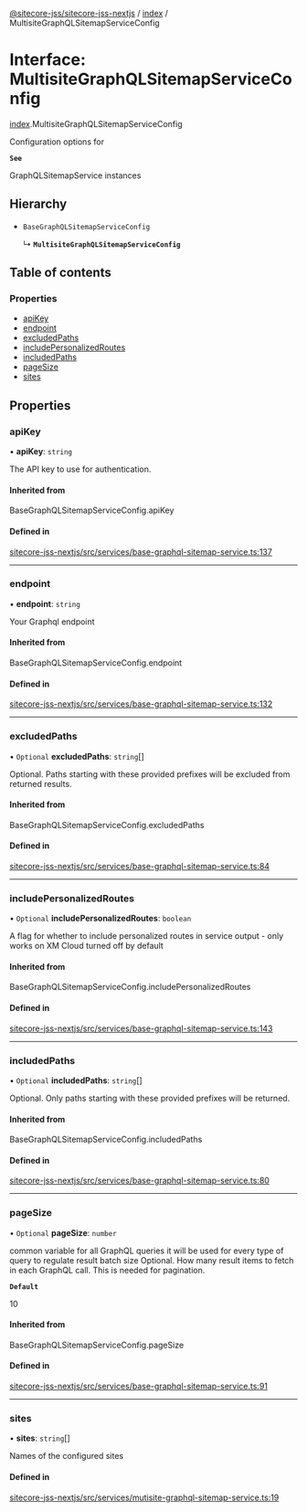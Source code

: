 [@sitecore-jss/sitecore-jss-nextjs](../README.md) / [index](../modules/index.md) / MultisiteGraphQLSitemapServiceConfig

# Interface: MultisiteGraphQLSitemapServiceConfig

[index](../modules/index.md).MultisiteGraphQLSitemapServiceConfig

Configuration options for

**`See`**

GraphQLSitemapService instances

## Hierarchy

- `BaseGraphQLSitemapServiceConfig`

  ↳ **`MultisiteGraphQLSitemapServiceConfig`**

## Table of contents

### Properties

- [apiKey](index.MultisiteGraphQLSitemapServiceConfig.md#apikey)
- [endpoint](index.MultisiteGraphQLSitemapServiceConfig.md#endpoint)
- [excludedPaths](index.MultisiteGraphQLSitemapServiceConfig.md#excludedpaths)
- [includePersonalizedRoutes](index.MultisiteGraphQLSitemapServiceConfig.md#includepersonalizedroutes)
- [includedPaths](index.MultisiteGraphQLSitemapServiceConfig.md#includedpaths)
- [pageSize](index.MultisiteGraphQLSitemapServiceConfig.md#pagesize)
- [sites](index.MultisiteGraphQLSitemapServiceConfig.md#sites)

## Properties

### apiKey

• **apiKey**: `string`

The API key to use for authentication.

#### Inherited from

BaseGraphQLSitemapServiceConfig.apiKey

#### Defined in

[sitecore-jss-nextjs/src/services/base-graphql-sitemap-service.ts:137](https://github.com/Sitecore/jss/blob/e22ddef1a/packages/sitecore-jss-nextjs/src/services/base-graphql-sitemap-service.ts#L137)

___

### endpoint

• **endpoint**: `string`

Your Graphql endpoint

#### Inherited from

BaseGraphQLSitemapServiceConfig.endpoint

#### Defined in

[sitecore-jss-nextjs/src/services/base-graphql-sitemap-service.ts:132](https://github.com/Sitecore/jss/blob/e22ddef1a/packages/sitecore-jss-nextjs/src/services/base-graphql-sitemap-service.ts#L132)

___

### excludedPaths

• `Optional` **excludedPaths**: `string`[]

Optional. Paths starting with these provided prefixes will be excluded from returned results.

#### Inherited from

BaseGraphQLSitemapServiceConfig.excludedPaths

#### Defined in

[sitecore-jss-nextjs/src/services/base-graphql-sitemap-service.ts:84](https://github.com/Sitecore/jss/blob/e22ddef1a/packages/sitecore-jss-nextjs/src/services/base-graphql-sitemap-service.ts#L84)

___

### includePersonalizedRoutes

• `Optional` **includePersonalizedRoutes**: `boolean`

A flag for whether to include personalized routes in service output - only works on XM Cloud
turned off by default

#### Inherited from

BaseGraphQLSitemapServiceConfig.includePersonalizedRoutes

#### Defined in

[sitecore-jss-nextjs/src/services/base-graphql-sitemap-service.ts:143](https://github.com/Sitecore/jss/blob/e22ddef1a/packages/sitecore-jss-nextjs/src/services/base-graphql-sitemap-service.ts#L143)

___

### includedPaths

• `Optional` **includedPaths**: `string`[]

Optional. Only paths starting with these provided prefixes will be returned.

#### Inherited from

BaseGraphQLSitemapServiceConfig.includedPaths

#### Defined in

[sitecore-jss-nextjs/src/services/base-graphql-sitemap-service.ts:80](https://github.com/Sitecore/jss/blob/e22ddef1a/packages/sitecore-jss-nextjs/src/services/base-graphql-sitemap-service.ts#L80)

___

### pageSize

• `Optional` **pageSize**: `number`

common variable for all GraphQL queries
it will be used for every type of query to regulate result batch size
Optional. How many result items to fetch in each GraphQL call. This is needed for pagination.

**`Default`**

10

#### Inherited from

BaseGraphQLSitemapServiceConfig.pageSize

#### Defined in

[sitecore-jss-nextjs/src/services/base-graphql-sitemap-service.ts:91](https://github.com/Sitecore/jss/blob/e22ddef1a/packages/sitecore-jss-nextjs/src/services/base-graphql-sitemap-service.ts#L91)

___

### sites

• **sites**: `string`[]

Names of the configured sites

#### Defined in

[sitecore-jss-nextjs/src/services/mutisite-graphql-sitemap-service.ts:19](https://github.com/Sitecore/jss/blob/e22ddef1a/packages/sitecore-jss-nextjs/src/services/mutisite-graphql-sitemap-service.ts#L19)
